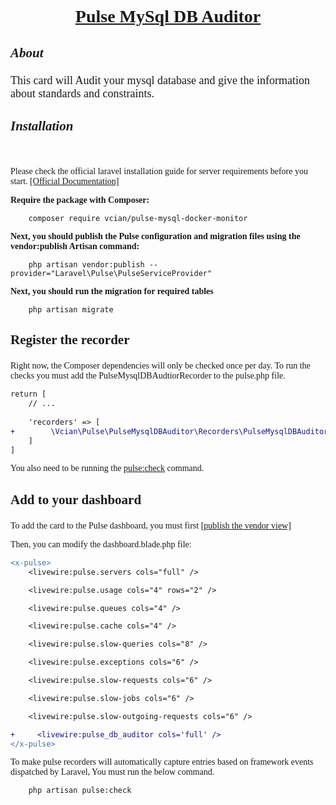 <link rel="stylesheet" href="https://cdnjs.cloudflare.com/ajax/libs/font-awesome/5.15.3/css/all.min.css">
<link rel="stylesheet" type="text/css" href="https://cdn.example.com/font/font.css">


<h1 align="center" style="font-family: 'CustomFont';"><u>Pulse MySql DB Auditor</u></h1>

## <p style="font-family: 'CustomFont';">_About_</p>


<p style="font-family: 'CustomFont'; font-size: 18px">This card will Audit your mysql database and give the information about standards and constraints.</p>


## <p style="font-family: 'CustomFont';"><i class="fas fa-cog"></i> _Installation_</p>
<br>
<p style="font-family: 'CustomFont';"> Please check the official laravel installation guide for server requirements before you start. <a href="https://laravel.com/docs/10.x/pulse">[Official Documentation]</a></p>

<p style="font-family: 'CustomFont';"><b>Require the package with Composer:</b></p>

```shell
    composer require vcian/pulse-mysql-docker-monitor
```
    
<p style="font-family: 'CustomFont';"><b>Next, you should publish the Pulse configuration and migration files using the vendor:publish Artisan command:</b></p>

```shell
    php artisan vendor:publish --provider="Laravel\Pulse\PulseServiceProvider"
```

<p style="font-family: 'CustomFont';"><b>Next, you should run the migration for required tables</b></p>

```shell
    php artisan migrate
```

## <p style="font-family: 'CustomFont';">Register the recorder</p>

<p style="font-family: 'CustomFont';">Right now, the Composer dependencies will only be checked once per day. To run the checks you must add the PulseMysqlDBAudtiorRecorder to the pulse.php file.</p>


```diff
return [
    // ...
    
    'recorders' => [
+        \Vcian\Pulse\PulseMysqlDBAuditor\Recorders\PulseMysqlDBAuditorRecorder::class => [],
    ]
]
```

<p style="font-family: 'CustomFont';"> You also need to be running the <a href="https://laravel.com/docs/10.x/pulse#dashboard-cards">pulse:check</a> command.</p>

## <p style="font-family: 'CustomFont';">Add to your dashboard</p>

<p style="font-family: 'CustomFont';">To add the card to the Pulse dashboard, you must first <a href="https://laravel.com/docs/10.x/pulse#dashboard-customization"> [publish the vendor view] </a></p>

<p style="font-family: 'CustomFont';">Then, you can modify the dashboard.blade.php file: </p>

```diff
<x-pulse>
    <livewire:pulse.servers cols="full" />

    <livewire:pulse.usage cols="4" rows="2" />

    <livewire:pulse.queues cols="4" />

    <livewire:pulse.cache cols="4" />

    <livewire:pulse.slow-queries cols="8" />

    <livewire:pulse.exceptions cols="6" />

    <livewire:pulse.slow-requests cols="6" />

    <livewire:pulse.slow-jobs cols="6" />

    <livewire:pulse.slow-outgoing-requests cols="6" />

+     <livewire:pulse_db_auditor cols='full' />
</x-pulse>
```

<p style="font-family: 'CustomFont';">To make pulse recorders will automatically capture entries based on framework events dispatched by Laravel, You must run the below command.</p>

```shell
    php artisan pulse:check
```